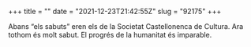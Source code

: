 +++
title = ""
date = "2021-12-23T21:42:55Z"
slug = "92175"
+++

Abans “els sabuts” eren els de la Societat Castellonenca de Cultura. Ara tothom és molt sabut. El progrés de la humanitat és imparable.

